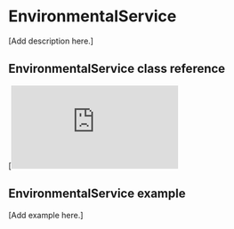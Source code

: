 # EnvironmentalService

[Add description here.]

## EnvironmentalService class reference

[![View code](https://os.mbed.com/docs/mbed-os/v6.7/mbed-os-api-doxy/class_environmental_service.html)

## EnvironmentalService example

[Add example here.]
